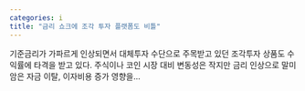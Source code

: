 ```yaml
---
categories: i
title: "금리 쇼크에 조각 투자 플랫폼도 비틀"
---
```

기준금리가 가파르게 인상되면서 대체투자 수단으로 주목받고 있던 조각투자 상품도 수익률에 타격을 받고 있다. 주식이나 코인 시장 대비 변동성은 작지만 금리 인상으로 말미암은 자금 이탈, 이자비용 증가 영향을...